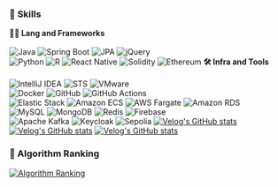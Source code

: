 ### 🦾 **Skills**
**🧑‍💻 Lang and Frameworks**  
<br>
![Java](https://img.shields.io/badge/Java-007396.svg?&style=for-the-badge&logo=openjdk&logoColor=white) 
![Spring Boot](https://img.shields.io/badge/springboot-6DB33F.svg?&style=for-the-badge&logo=springboot&logoColor=white) 
![JPA](https://img.shields.io/badge/JPA-6DB33F.svg?&style=for-the-badge&logo=spring&logoColor=white)
![jQuery](https://img.shields.io/badge/jquery-0769AD.svg?&style=for-the-badge&logo=jquery&logoColor=white)<br>
![Python](https://img.shields.io/badge/python-3776AB.svg?&style=for-the-badge&logo=python&logoColor=white)
![R](https://img.shields.io/badge/r-276DC3.svg?&style=for-the-badge&logo=r&logoColor=white)
![React Native](https://img.shields.io/badge/Reactnative-61DAFB.svg?&style=for-the-badge&logo=react&logoColor=black)
![Solidity](https://img.shields.io/badge/solidity-363636.svg?&style=for-the-badge&logo=solidity&logoColor=white)
![Ethereum](https://img.shields.io/badge/ethereum-3C3C3D.svg?&style=for-the-badge&logo=ethereum&logoColor=white)
**🛠️ Infra and Tools**  
<br>
![IntelliJ IDEA](https://img.shields.io/badge/intellijidea-000000.svg?&style=for-the-badge&logo=intellijidea&logoColor=white) 
![STS](https://img.shields.io/badge/Spring%20Tool%20Suite-6DB33F.svg?&style=for-the-badge&logo=spring&logoColor=white) 
![VMware](https://img.shields.io/badge/vmware-607078.svg?&style=for-the-badge&logo=vmware&logoColor=white)  
![Docker](https://img.shields.io/badge/docker-2496ED.svg?&style=for-the-badge&logo=docker&logoColor=white) 
![GitHub](https://img.shields.io/badge/github-181717.svg?&style=for-the-badge&logo=github&logoColor=white) 
![GitHub Actions](https://img.shields.io/badge/githubactions-2088FF.svg?&style=for-the-badge&logo=githubactions&logoColor=white)  
![Elastic Stack](https://img.shields.io/badge/elastic%20stack-005571.svg?&style=for-the-badge&logo=elasticstack&logoColor=white) 
![Amazon ECS](https://img.shields.io/badge/amazonecs-FF9900.svg?&style=for-the-badge&logo=amazonecs&logoColor=white) 
![AWS Fargate](https://img.shields.io/badge/awsfargate-FF9900.svg?&style=for-the-badge&logo=awsfargate&logoColor=white) 
![Amazon RDS](https://img.shields.io/badge/amazonrds-527FFF.svg?&style=for-the-badge&logo=amazonrds&logoColor=white)  
![MySQL](https://img.shields.io/badge/mysql-4479A1.svg?&style=for-the-badge&logo=mysql&logoColor=white) 
![MongoDB](https://img.shields.io/badge/mongodb-47A248.svg?&style=for-the-badge&logo=mongodb&logoColor=white) 
![Redis](https://img.shields.io/badge/redis-DC382D.svg?&style=for-the-badge&logo=redis&logoColor=white) 
![Firebase](https://img.shields.io/badge/firebase-FFCA28.svg?&style=for-the-badge&logo=firebase&logoColor=white)  
![Apache Kafka](https://img.shields.io/badge/apachekafka-231F20.svg?&style=for-the-badge&logo=apachekafka&logoColor=white) 
![Keycloak](https://img.shields.io/badge/Keycloak-4D4D4D.svg?&style=for-the-badge&logo=Keycloak) 
![Sepolia](https://img.shields.io/badge/Sepolia-3C3C3D.svg?&style=for-the-badge&logo=Ethereum)
[![Velog's GitHub stats](https://velog-readme-stats.vercel.app/api/badge?name=el_cielo_ru)](https://velog.io/@el_cielo_ru)
[![Velog's GitHub stats](https://velog-readme-stats.vercel.app/api?name=el_cielo_ru)](https://github.com/eungyeole/velog-readme-stats)
[![Velog's GitHub stats](https://velog-readme-stats.vercel.app/api/list?name=el_cielo_ru)](https://velog.io/@el_cielo_ru)
### 🚩 Algorithm Ranking  
[![Algorithm Ranking](https://mazassumnida.wtf/api/v2/generate_badge?boj=lch010201)](https://solved.ac/profile/lch010201)
